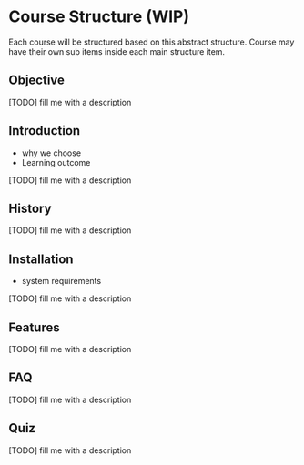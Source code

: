 # Course Structure (WIP)

Each course will be structured based on this abstract structure. Course may have their own sub items inside each main structure item.

## Objective

[TODO] fill me with a description

##  Introduction
 - why we choose
 - Learning outcome

[TODO] fill me with a description

## History

[TODO] fill me with a description

## Installation
 - system requirements

[TODO] fill me with a description

## Features

[TODO] fill me with a description

## FAQ

[TODO] fill me with a description

## Quiz

[TODO] fill me with a description